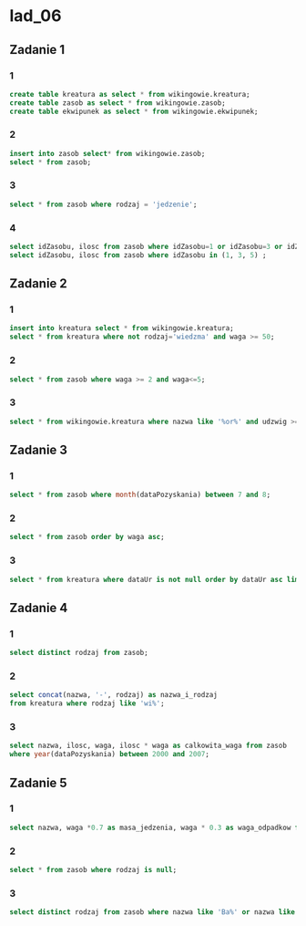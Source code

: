 # lad_06
## Zadanie 1
### 1
``` sql
create table kreatura as select * from wikingowie.kreatura;
create table zasob as select * from wikingowie.zasob;
create table ekwipunek as select * from wikingowie.ekwipunek;
```
### 2
``` sql
insert into zasob select* from wikingowie.zasob;
select * from zasob;
```
### 3
``` sql
select * from zasob where rodzaj = 'jedzenie';
```
### 4
``` sql
select idZasobu, ilosc from zasob where idZasobu=1 or idZasobu=3 or idZasobu=5;
select idZasobu, ilosc from zasob where idZasobu in (1, 3, 5) ;
```

## Zadanie 2
### 1
``` sql
insert into kreatura select * from wikingowie.kreatura;
select * from kreatura where not rodzaj='wiedzma' and waga >= 50;
```
### 2
``` sql
select * from zasob where waga >= 2 and waga<=5;
```
### 3
``` sql
select * from wikingowie.kreatura where nazwa like '%or%' and udzwig >=30 and udzwig <=70;
```
## Zadanie 3
### 1
``` sql
select * from zasob where month(dataPozyskania) between 7 and 8;
```
### 2
``` sql
select * from zasob order by waga asc;
```
### 3
``` sql
select * from kreatura where dataUr is not null order by dataUr asc limit 5 ;
```
## Zadanie 4
### 1
``` sql
select distinct rodzaj from zasob;
```
### 2
``` sql
select concat(nazwa, '-', rodzaj) as nazwa_i_rodzaj 
from kreatura where rodzaj like 'wi%';
```
### 3
``` sql
select nazwa, ilosc, waga, ilosc * waga as calkowita_waga from zasob
where year(dataPozyskania) between 2000 and 2007;
```
## Zadanie 5
### 1
``` sql
select nazwa, waga *0.7 as masa_jedzenia, waga * 0.3 as waga_odpadkow from kreatura;
```
### 2
``` sql
select * from zasob where rodzaj is null;
```
### 3
``` sql
select distinct rodzaj from zasob where nazwa like 'Ba%' or nazwa like '%os' order by rodzaj asc; 
```
